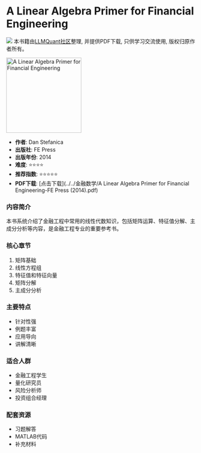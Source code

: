 # A Linear Algebra Primer for Financial Engineering

![](https://fastly.jsdelivr.net/gh/bucketio/img3@main/2024/09/04/1725464231869-e0b2f727-2a0f-4270-bf6c-31ddc350426a.gif)
本书籍由[LLMQuant社区](https://llmquant.com/)整理, 并提供PDF下载, 只供学习交流使用, 版权归原作者所有。

<img src="cover.jpg" alt="A Linear Algebra Primer for Financial Engineering" width="200"/>

- **作者**: Dan Stefanica
- **出版社**: FE Press
- **出版年份**: 2014
- **难度**: ⭐⭐⭐⭐
- **推荐指数**: ⭐⭐⭐⭐⭐
- **PDF下载**: [点击下载](../../金融数学/A Linear Algebra Primer for Financial Engineering-FE Press (2014).pdf)

### 内容简介
本书系统介绍了金融工程中常用的线性代数知识，包括矩阵运算、特征值分解、主成分分析等内容，是金融工程专业的重要参考书。

### 核心章节
1. 矩阵基础
2. 线性方程组
3. 特征值和特征向量
4. 矩阵分解
5. 主成分分析

### 主要特点
- 针对性强
- 例题丰富
- 应用导向
- 讲解清晰

### 适合人群
- 金融工程学生
- 量化研究员
- 风险分析师
- 投资组合经理

### 配套资源
- 习题解答
- MATLAB代码
- 补充材料
